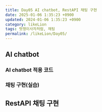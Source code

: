 ```yaml
---
title: Day05 AI chatbot, RestAPI 채팅 구현
date: 2025-01-06 1:35:23 +0900
updated: 2024-01-06 1:35:23 +0900
category: likeLion
tags: 멋쟁이사자처럼, 채팅
permalink: /likeLion/Day05/
---
```


## AI chatbot
### AI chatbot 적용 코드
### 채팅 구현(실습)

## RestAPI 채팅 구현 
